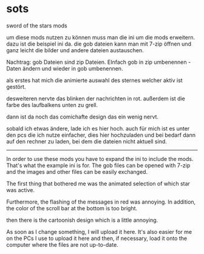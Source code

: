 # sots
sword of the stars mods

um diese mods nutzen zu können muss man die ini um die mods erweitern. dazu ist die beispiel ini da.
die gob dateien kann man mit 7-zip öffnen und ganz leicht die bilder und andere dateien austauschen.

Nachtrag: gob Dateien sind zip Dateien. EInfach gob in zip umbenennen - Daten ändern und wieder in gob umbenennen.

als erstes hat mich die animierte auswahl des sternes welcher aktiv ist gestört.

desweiteren nervte das blinken der nachrichten in rot.
außerdem ist die farbe des laufbalkens unten zu grell.

dann ist da noch das comichafte design das ein wenig nervt.

sobald ich etwas ändere, lade ich es hier hoch.
auch für mich ist es unter den pcs die ich nutze einfacher, dies hier hochzuladen und bei bedarf dann auf den rechner zu laden, bei dem die dateien nicht aktuell sind.

------

In order to use these mods you have to expand the ini to include the mods.  That's what the example ini is for.
 The gob files can be opened with 7-zip and the images and other files can be easily exchanged.

 The first thing that bothered me was the animated selection of which star was active.

 Furthermore, the flashing of the messages in red was annoying.
 In addition, the color of the scroll bar at the bottom is too bright.

 then there is the cartoonish design which is a little annoying.

 As soon as I change something, I will upload it here.
 It's also easier for me on the PCs I use to upload it here and then, if necessary, load it onto the computer where the files are not up-to-date.
